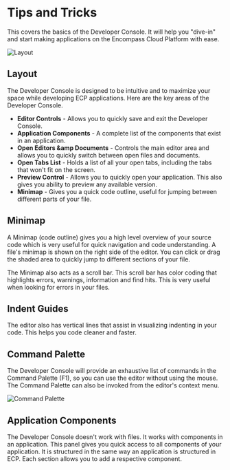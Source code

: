 # Tips and Tricks
This covers the basics of the Developer Console. It will help you "dive-in" and start making applications on the Encompass Cloud Platform with ease.

![Layout](https://images.encompass8.com/GlobalDocs/109855.png)  

## Layout
The Developer Console is designed to be intuitive and to maximize your space while developing ECP applications. Here are the key areas of the Developer Console.  

- **Editor Controls** - Allows you to quickly save and exit the Developer Console.
- **Application Components** - A complete list of the components that exist in an application.
- **Open Editors &amp Documents** - Controls the main editor area and allows you to quickly switch between open files and documents.
- **Open Tabs List** - Holds a list of all your open tabs, including the tabs that won't fit on the screen.
- **Preview Control** - Allows you to quickly open your application. This also gives you ability to preview any available version.
- **Minimap** - Gives you a quick code outline, useful for jumping between different parts of your file.

## Minimap
A Minimap (code outline) gives you a high level overview of your source code which is very useful for quick navigation and code understanding. A file's minimap is shown on the right side of the editor. You can click or drag the shaded area to quickly jump to different sections of your file.  

The Minimap also acts as a scroll bar. This scroll bar has color coding that highlights errors, warnings, information and find hits. This is very useful when looking for errors in your files.

## Indent Guides
The editor also has vertical lines that assist in visualizing indenting in your code. This helps you code cleaner and faster.

## Command Palette
The Developer Console will provide an exhaustive list of commands in the Command Palette (F1), so you can use the editor without using the mouse. The Command Palette can also be invoked from the editor's context menu.  

![Command Palette](https://images.encompass8.com/GlobalDocs/106941.png)  

## Application Components
The Developer Console doesn't work with files. It works with components in an application. This panel gives you quick access to all components of your application. It is structured in the same way an application is structured in ECP. Each section allows you to add a respective component.
